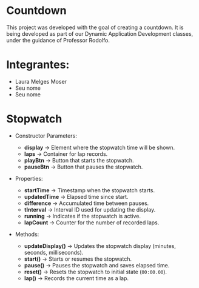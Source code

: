 # Countdown
This project was developed with the goal of creating a countdown. It is being developed as part of our Dynamic Application Development classes, under the guidance of Professor Rodolfo.

# Integrantes:
- Laura Melges Moser
- Seu nome
- Seu nome

# Stopwatch
  - Constructor Parameters:
    - **display** → Element where the stopwatch time will be shown.  
    - **laps** → Container for lap records.  
    - **playBtn** → Button that starts the stopwatch.  
    - **pauseBtn** → Button that pauses the stopwatch.  

  - Properties:
    - **startTime** → Timestamp when the stopwatch starts.  
    - **updatedTime** → Elapsed time since start.  
    - **difference** → Accumulated time between pauses.  
    - **tInterval** → Interval ID used for updating the display.  
    - **running** → Indicates if the stopwatch is active.  
    - **lapCount** → Counter for the number of recorded laps.  

  - Methods:
    - **updateDisplay()** → Updates the stopwatch display (minutes, seconds, milliseconds).  
    - **start()** → Starts or resumes the stopwatch.  
    - **pause()** → Pauses the stopwatch and saves elapsed time.  
    - **reset()** → Resets the stopwatch to initial state (`00:00.00`).  
    - **lap()** → Records the current time as a lap. 
